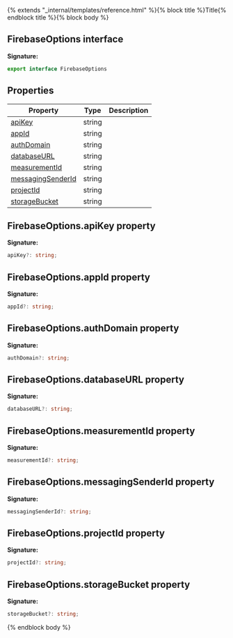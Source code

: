 {% extends "_internal/templates/reference.html" %}{% block title %}Title{% endblock title %}{% block body %}
## FirebaseOptions interface


<b>Signature:</b>

```typescript
export interface FirebaseOptions 
```

## Properties

|  Property | Type | Description |
|  --- | --- | --- |
|  [apiKey](./app-types.firebaseoptions.md#firebaseoptionsapikey_property) | string |  |
|  [appId](./app-types.firebaseoptions.md#firebaseoptionsappid_property) | string |  |
|  [authDomain](./app-types.firebaseoptions.md#firebaseoptionsauthdomain_property) | string |  |
|  [databaseURL](./app-types.firebaseoptions.md#firebaseoptionsdatabaseurl_property) | string |  |
|  [measurementId](./app-types.firebaseoptions.md#firebaseoptionsmeasurementid_property) | string |  |
|  [messagingSenderId](./app-types.firebaseoptions.md#firebaseoptionsmessagingsenderid_property) | string |  |
|  [projectId](./app-types.firebaseoptions.md#firebaseoptionsprojectid_property) | string |  |
|  [storageBucket](./app-types.firebaseoptions.md#firebaseoptionsstoragebucket_property) | string |  |

## FirebaseOptions.apiKey property

<b>Signature:</b>

```typescript
apiKey?: string;
```

## FirebaseOptions.appId property

<b>Signature:</b>

```typescript
appId?: string;
```

## FirebaseOptions.authDomain property

<b>Signature:</b>

```typescript
authDomain?: string;
```

## FirebaseOptions.databaseURL property

<b>Signature:</b>

```typescript
databaseURL?: string;
```

## FirebaseOptions.measurementId property

<b>Signature:</b>

```typescript
measurementId?: string;
```

## FirebaseOptions.messagingSenderId property

<b>Signature:</b>

```typescript
messagingSenderId?: string;
```

## FirebaseOptions.projectId property

<b>Signature:</b>

```typescript
projectId?: string;
```

## FirebaseOptions.storageBucket property

<b>Signature:</b>

```typescript
storageBucket?: string;
```
{% endblock body %}
